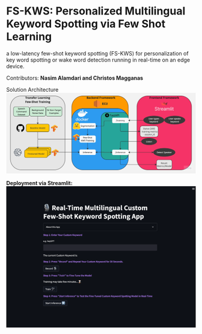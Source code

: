 # FS-KWS: Personalized Multilingual Keyword Spotting via Few Shot Learning
a low-latency few-shot keyword spotting (FS-KWS) for personalization of key word spotting  or wake word detection running in real-time on an edge device.

Contributors: **Nasim Alamdari and Christos Magganas**

Solution Architecture
![Solution Architecture](Documents/MLE11_KWS_Solution_Architecture2.jpg)


**Deployment via Streamlit:**
![streamlit App](Images/streamlit_screenshot.png)





